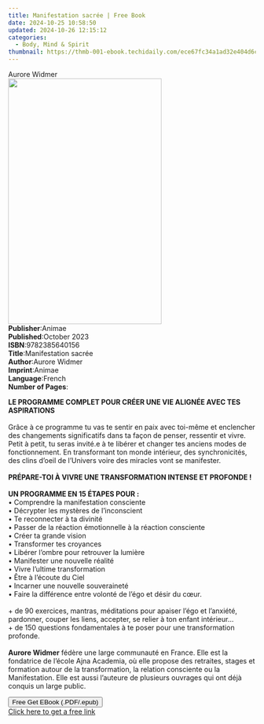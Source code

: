 ```yaml
---
title: Manifestation sacrée | Free Book
date: 2024-10-25 10:58:50
updated: 2024-10-26 12:15:12
categories:
  - Body, Mind & Spirit
thumbnail: https://thmb-001-ebook.techidaily.com/ece67fc34a1ad32e404d6c48eb0c1cad9bf180eeca1af855f3f4ef21c6b655ae.jpg
---
```

<main id="book-container">
  <div class="flex flex-col">
    <div class="book-brief flex-1 py-6 px-4 sm:p-6 md:py-10 md:px-8">
      <!-- brief-->
      <div class="book-brief-main">Aurore Widmer</div>
    </div>
    <div
      class="book-meta-info flex-1 grid gap-4 col-start-1 col-end-3 row-start-1 sm:mb-6 sm:grid-cols-4 lg:gap-6 lg:col-start-2 lg:row-end-6 lg:row-span-6 lg:mb-0"
    >
      <div
        class="book-meta-info-left place-content-center mt-4 p-4 text-sm leading-6 col-start-2 col-span-2 dark:text-slate-400"
      >
        <img
          class="w-full h-500 object-cover rounded-lg sm:h-255 sm:col-span-2 lg:col-span-full"
          src="https://img-001-ebook.techidaily.com/6e80f1e4b0055321059d93fff433f610a35257b93128ab81bc6681ec0f577578.jpg"
          alt=""
          width="312"
          height="500"
        />
      </div>
      <div
        class="book-meta-info-right mt-2 col-start-1 row-start-2 col-span-3 self-center"
      >
        <!-- meta data  -->
        <div class="flex flex-col px-4 md:px-8">
          <div class="flex-1">
            <strong>Publisher</strong>:<span class="px-2">Animae</span>
          </div>
          <div class="flex-1">
            <strong>Published</strong>:<span class="px-2">October 2023</span>
          </div>
          <div class="flex-1">
            <strong>ISBN</strong>:<span class="px-2">9782385640156</span>
          </div>
          <div class="flex-1">
            <strong>Title</strong>:<span class="px-2"
              >Manifestation sacrée</span
            >
          </div>
          <div class="flex-1">
            <strong>Author</strong>:<span class="px-2">Aurore Widmer</span>
          </div>
          <div class="flex-1">
            <strong>Imprint</strong>:<span class="px-2">Animae</span>
          </div>
          <div class="flex-1">
            <strong>Language</strong>:<span class="px-2">French</span>
          </div>
          <div class="flex-1">
            <strong>Number of Pages</strong>:<span class="px-2"></span>
          </div>
        </div>
      </div>
    </div>
    <div class="book-description flex-1 py-6 px-4 sm:p-6 md:py-10 md:px-8">
      <div class="book-description-main">
        <div accordion-content="" id="description">
          <p>
            <strong
              >LE PROGRAMME COMPLET POUR CRÉER UNE VIE ALIGNÉE AVEC TES
              ASPIRATIONS</strong
            ><br /><br />Grâce à ce programme tu vas te sentir en paix avec
            toi-même et enclencher des changements significatifs dans ta façon
            de penser, ressentir et vivre. Petit à petit, tu seras invité.e à te
            libérer et changer tes anciens modes de fonctionnement. En
            transformant ton monde intérieur, des synchronicités, des clins
            d’oeil de l’Univers voire des miracles vont se manifester.<br /><br /><strong
              >PRÉPARE-TOI À VIVRE UNE TRANSFORMATION INTENSE ET PROFONDE
              !</strong
            ><br /><br /><strong>UN PROGRAMME EN 15 ÉTAPES POUR :</strong
            ><br />• Comprendre la manifestation consciente <br />• Décrypter
            les mystères de l’inconscient<br />• Te reconnecter à ta divinité
            <br />• Passer de la réaction émotionnelle à la réaction consciente
            <br />• Créer ta grande vision <br />• Transformer tes croyances
            <br />• Libérer l’ombre pour retrouver la lumière <br />• Manifester
            une nouvelle réalité <br />• Vivre l’ultime transformation<br />•
            Être à l’écoute du Ciel <br />• Incarner une nouvelle souveraineté
            <br />• Faire la différence entre volonté de l’égo et désir du
            cœur.<br /><br />+ de 90 exercices, mantras, méditations pour
            apaiser l’égo et l’anxiété, pardonner, couper les liens, accepter,
            se relier à ton enfant intérieur...<br />+ de 150 questions
            fondamentales à te poser pour une transformation profonde.<br /><br /><strong
              >Aurore Widmer</strong
            >
            fédère une large communauté en France. Elle est la fondatrice de
            l’école Ajna Academia, où elle propose des retraites, stages et
            formation autour de la transformation, la relation consciente ou la
            Manifestation. Elle est aussi l’auteure de plusieurs ouvrages qui
            ont déjà conquis un large public.
          </p>
        </div>
        <div class="accordion-fader"></div>
      </div>
    </div>
    <div class="book-excerpts flex-1 py-6 px-4 sm:p-6 md:py-10 md:px-8"></div>
    <div
      class="book-about-author flex-1 py-6 px-4 sm:p-6 md:py-10 md:px-8"
    ></div>
    <div class="book-free-get flex-1 py-6 px-4 sm:p-6 md:py-10 md:px-8">
      <button
        id="btn-free-get"
        class="bg-blue-500 hover:bg-blue-700 text-white font-bold py-2 px-4 rounded"
      >
        Free Get EBook (.PDF/.epub)
      </button>
      <div id="countdown-display" class="px-2 text-lg mt-2"></div>
      <a
        id="free-link"
        class="hidden bg-blue-500 hover:bg-blue-700 text-white font-bold py-2 px-4 rounded"
        href="https://www.ebooks.com/en-us/book/211113763/manifestation-sacr-e/aurore-widmer/"
        target="_blank"
        >Click here to get a free link</a
      >
    </div>
    <script>
      let countdownTime = 0;
      let countdownInterval = null;
      document
        .getElementById('btn-free-get')
        .addEventListener('click', startCountdown);
      function startCountdown() {
        countdownTime = new Date().getTime() + 60000 * 3;
        countdownInterval = setInterval(updateCountdown, 1000);
        document.getElementById('btn-free-get').disabled = true;
        document
          .getElementById('btn-free-get')
          .classList.add('bg-gray-500', 'cursor-not-allowed');
      }
      function updateCountdown() {
        let currentTime = new Date().getTime();
        let timeLeft = countdownTime - currentTime;
        let secondsLeft = Math.floor(timeLeft / 1000);
        document.getElementById('countdown-display').innerHTML =
          `Remaining time: ${secondsLeft} seconds.`;
        if (secondsLeft <= 0) {
          clearInterval(countdownInterval);
          document.getElementById('btn-free-get').classList.add('hidden');
          document.getElementById('free-link').classList.remove('hidden');
          document.getElementById('countdown-display').innerHTML = '';
        }
      }
    </script>
  </div>
</main>
